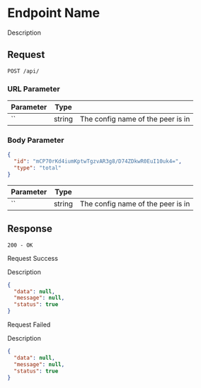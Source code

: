 # Endpoint Name

Description

## Request

`POST /api/`

### URL Parameter

| Parameter | Type   |                                   |
|-----------|--------|-----------------------------------|
| ``        | string | The config name of the peer is in |

### Body Parameter

```json
{
  "id": "mCP70rKd4iumKptwTgzvAR3g8/D74ZDkwR0EuI10uk4=",
  "type": "total"
}
```

| Parameter | Type   |                                   |
|-----------|--------|-----------------------------------|
| ``        | string | The config name of the peer is in |

## Response

`200 - OK`

<note>Request Success</note>

Description

```json
{
  "data": null,
  "message": null,
  "status": true
}
```

<warning>Request Failed</warning>

Description

```json
{
  "data": null,
  "message": null,
  "status": true
}
```